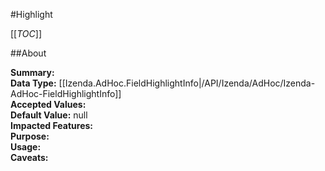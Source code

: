 #Highlight

[[_TOC_]]

##About

**Summary:**   
**Data Type:** [[Izenda.AdHoc.FieldHighlightInfo|/API/Izenda/AdHoc/Izenda-AdHoc-FieldHighlightInfo]]  
**Accepted Values:**   
**Default Value:** null  
**Impacted Features:**   
**Purpose:**   
**Usage:**   
**Caveats:**   


